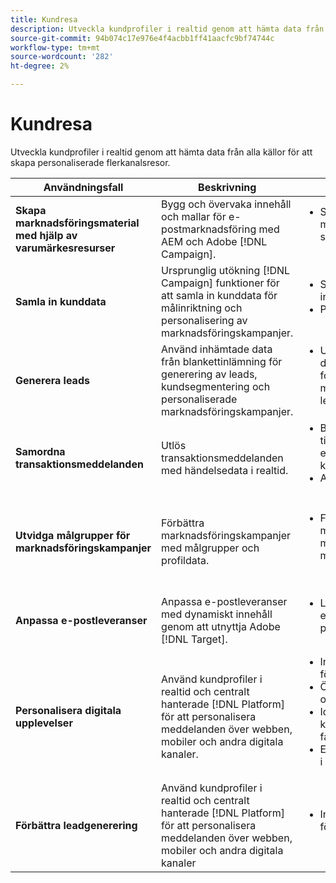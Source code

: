 ```yaml
---
title: Kundresa
description: Utveckla kundprofiler i realtid genom att hämta data från alla källor för att skapa personaliserade flerkanalsresor.
source-git-commit: 94b074c17e976e4f4acbb1ff41aacfc9bf74744c
workflow-type: tm+mt
source-wordcount: '282'
ht-degree: 2%

---
```



# Kundresa

Utveckla kundprofiler i realtid genom att hämta data från alla källor för att skapa personaliserade flerkanalsresor.


<table>
 <thead>
    <tr>
      <th>Användningsfall</th>
      <th>Beskrivning</th>
      <th>Exempel</th>
      <th>Program</th>
    </tr>
  </thead>
  <tbody>
<tr>
  <td><strong>Skapa marknadsföringsmaterial med hjälp av varumärkesresurser</strong><br></td>
  <td>Bygg och övervaka innehåll och mallar för e-postmarknadsföring med AEM och Adobe [!DNL Campaign].</td>
  <td>
    <ul style="margin-top: 0;">
      <li>Skicka marknadsföringsmejl som skapats med AEM</li>
    </ul>    
  </td>
  <td><a href="../integrations-between-applications/experience-manager/experience-manager-campaign.md">[!DNL Campaign] och AEM</a></td>
</tr>

<tr>
  <td><strong>Samla in kunddata</strong><br></td>
 <td>Ursprunglig utökning [!DNL Campaign] funktioner för att samla in kunddata för målinriktning och personalisering av marknadsföringskampanjer.</td>
  <td>
    <ul style="margin-top: 0;">
      <li>Skapa profiler och samla in ytterligare information. </li>
      <li>Prenumerationer</li>
    </ul>
  </td>
  <td><a href="../integrations-between-applications/experience-manager/experience-manager-campaign.md">AEM Forms och [!DNL Campaign] Standard</a></td>
</tr>

<tr>
  <td><strong>Generera leads</strong><br></td>
  <td>Använd inhämtade data från blankettinlämning för generering av leads, kundsegmentering och personaliserade marknadsföringskampanjer.</td>
    <td>
    <ul style="margin-top: 0;">
      <li>Utforma och publicera dynamiska och interaktiva formulär för webb och mobiler för att generera leads.</li>
    </ul>
  </td>
  <td><a href="../integrations-between-applications/experience-manager/experience-manager-marketo.md">Marketo Engage och Forms</td>
</tr>

<tr>
  <td><strong>Samordna transaktionsmeddelanden</strong><br></td>
  <td>Utlös transaktionsmeddelanden med händelsedata i realtid.</td>
  <td>
    <ul style="margin-top: 0;">
      <li>Bekräftelsemeddelanden, till exempel registrering eller utcheckning av kundvagn </li>
      <li>Avbruten varukorg</li>
    </ul>
  </td>
  <td><a href="../integrations-between-applications/campaign/campaign-analytics.md">[!DNL Campaign]  och  [!DNL Analytics]</a></td>
</tr>

<tr>
  <td><strong>Utvidga målgrupper för marknadsföringskampanjer</strong><br></td>
  <td>Förbättra marknadsföringskampanjer med målgrupper och profildata.</td>
  <td>
    <ul style="margin-top: 0;">
      <li>Förbättra er marknadsföringskampanj med AEP-data för målgruppssegmentering</li>
    </ul>
  </td>
 <td><a href="../integrations-between-applications/campaign/campaign-rtcdp.md">[!DNL Campaign] v8 och kunddata i realtid [!DNL Platform]</a></td>
</tr>

<tr>
  <td><strong>Anpassa e-postleveranser</strong><br></td>
  <td>Anpassa e-postleveranser med dynamiskt innehåll genom att utnyttja Adobe [!DNL Target].</td>
  <td>
    <ul style="margin-top: 0;">
      <li>Lägg till personaliserade erbjudanden i kundens e-postmeddelanden</li>
    </ul>
  </td>
  <td><a href="../integrations-between-applications/campaign/campaign-target.md">[!DNL Campaign]  och  [!DNL Target]</a></td>
</tr>

<tr>
  <td><strong>Personalisera digitala upplevelser</strong><br></td>
  <td>Använd kundprofiler i realtid och centralt hanterade [!DNL Platform] för att personalisera meddelanden över webben, mobiler och andra digitala kanaler.</td>
  <td>
    <ul style="margin-top: 0;">
      <li>Innehållspersonalisering för kända besökare</li>
      <li>Öka lojalitetsregistrering och deltagande</li>
      <li>Identifiera och engagera kunder som riskerar att falla samman</li>
      <li>Erbjudandepersonalisering i realtid</li>
    </ul>
  </td>
  <td><a href="../integrations-between-applications/rtcdp/rtcdp-target.md">Kunddata i realtid [!DNL Platform] och [!DNL Target]</a></td>
</tr>

<tr>
  <td><strong>Förbättra leadgenerering</strong><br></td>
  <td>Använd kundprofiler i realtid och centralt hanterade [!DNL Platform] för att personalisera meddelanden över webben, mobiler och andra digitala kanaler</td>
  <td>
    <ul style="margin-top: 0;">
      <li>Innehållspersonalisering för kända besökare</li>
    </ul>
  </td>
  <td><a href="../integrations-between-applications/rtcdp/rtcdp-target.md">Kunddata i realtid [!DNL Platform] och [!DNL Target]</a></td>
</tr>
</tbody>
</table>

